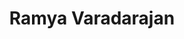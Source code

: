 ---
title: "Ramya Varadarajan"
presenter_id: ramya_varadarajan
permalink: /member_full_publications/ramya_varadarajan
layout: member_all_publications
---